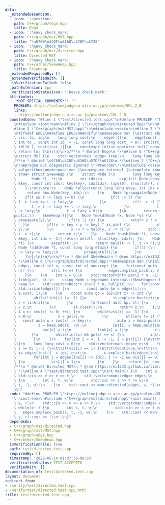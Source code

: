 ```yaml
---
data:
  _extendedDependsOn:
  - icon: ':question:'
    path: C++/graph/edge.hpp
    title: Edge
  - icon: ':heavy_check_mark:'
    path: C++/graph/mst/MST.hpp
    title: "\u6700\u5C0F\u5168\u57DF\u6728"
  - icon: ':heavy_check_mark:'
    path: C++/graph/mst/directed.hpp
    title: Directed MST
  - icon: ':heavy_check_mark:'
    path: C++/other/SkewHeap.hpp
    title: SkewHeap
  _extendedRequiredBy: []
  _extendedVerifiedWith: []
  _isVerificationFailed: false
  _pathExtension: cpp
  _verificationStatusIcon: ':heavy_check_mark:'
  attributes:
    '*NOT_SPECIAL_COMMENTS*': ''
    PROBLEM: https://onlinejudge.u-aizu.ac.jp/problems/GRL_2_B
    links:
    - https://onlinejudge.u-aizu.ac.jp/problems/GRL_2_B
  bundledCode: "#line 1 \"test/directed.test.cpp\"\n#define PROBLEM \"https://onlinejudge.u-aizu.ac.jp/problems/GRL_2_B\"\
    \n#include <iostream>\n#line 2 \"C++/graph/mst/directed.hpp\"\n\n#include <ranges>\n\
    #line 2 \"C++/graph/mst/MST.hpp\"\n\n#include <vector>\n#line 2 \"C++/graph/edge.hpp\"\
    \n#ifndef EDGE\n#define EDGE\n#endif\n\nnamespace man {\nstruct edge {\n    int\
    \ src, to, id;\n    long long cost;\n    edge(){}\n    edge(const int src_, const\
    \ int to_, const int id_ = -1, const long long cost_ = 0): src(src_), to(to_),\
    \ id(id_), cost(cost_){}\n    constexpr inline operator int() const noexcept {\
    \ return to; }\n};\n}\n\n/**\n * @brief Edge\n */\n#line 5 \"C++/graph/mst/MST.hpp\"\
    \nstruct MST {\n    std::vector<man::edge> tree;\n    long long cost;\n};\n\n\
    /**\n * @brief \u6700\u5C0F\u5168\u57DF\u6728\n */\n#line 2 \"C++/other/SkewHeap.hpp\"\
    \n\n#pragma GCC diagnostic ignored \"-Wreorder\"\n\n#include <cassert>\n#include\
    \ <algorithm>\nnamespace man {\nnamespace internal {\ntemplate <bool is_min =\
    \ true> struct SkewHeap {\n    struct Node {\n        long long key, lazy;\n \
    \       Node *l, *r;\n        int idx;\n        explicit Node(const long long\
    \ &key, const int idx): key(key), idx(idx), lazy(0), l(nullptr), r(nullptr){}\n\
    \    };\nprivate:\n    Node *alloc(const long long &key, int idx = -1) {\n   \
    \     return new Node(key, idx);\n    }\n    Node *propagate(Node *t) {\n    \
    \    if(t && t -> lazy != 0) {\n            if(t -> l) {\n                t ->\
    \ l -> lazy += t -> lazy;\n            }\n            if(t -> r) {\n         \
    \       t -> r -> lazy += t -> lazy;\n            }\n            t -> key += t\
    \ -> lazy;\n            t -> lazy = 0;\n        }\n        return t;\n    }\n\
    public:\n    SkewHeap(){}\n    Node *meld(Node *x, Node *y) {\n        propagate(x),\
    \ propagate(y);\n        if(!x || !y) {\n            return x ? x : y;\n     \
    \   }\n        if((x -> key < y -> key) ^ is_min) {\n            std::swap(x,\
    \ y);\n        }\n        x -> r = meld(y, x -> r);\n        std::swap(x -> l,\
    \ x -> r);\n        return x;\n    }\n    Node *push(Node *t, const long long\
    \ &key, int idx = -1){ return meld(t, alloc(key, idx)); }\n    Node *pop(Node\
    \ *t) {\n        assert(t);\n        return meld(t -> l, t -> r);\n    }\n   \
    \ Node *add(Node *t, const long long &lazy) {\n        if(t) {\n            t\
    \ -> lazy += lazy;\n            propagate(t);\n        }\n        return t;\n\
    \    }\n};\n}\n}\n\n/**\n * @brief SkewHeap\n * @see https://ei1333.github.io/library/structure/heap/skew-heap.hpp\n\
    \ */\n#line 6 \"C++/graph/mst/directed.hpp\"\nnamespace man {\ninline MST directed(std::vector<man::edge>\
    \ edges, const int n, const int v) noexcept {\n    for(const auto i: std::views::iota(0,\
    \ n)) {\n        if(i != v) {\n            edges.emplace_back(i, v, 0);\n    \
    \    }\n    }\n    int x = 0;\n    std::vector<int> par(2 * n, -1), vis(par),\
    \ link(par), st;\n    using Node = typename internal::SkewHeap<>::Node;\n    internal::SkewHeap\
    \ heap;\n    std::vector<Node*> ins(2 * n, nullptr);\n    for(const auto i: std::views::iota(0,\
    \ std::ssize(edges))) {\n        const auto &e = edges[i];\n        ins[e] = heap.push(ins[e],\
    \ e.cost, i);\n    }\n    const auto go = [&](int z) -> int {\n        z = edges[ins[z]->idx].src;\n\
    \        while(link[z] != -1) {\n            st.emplace_back(z);\n           \
    \ z = link[z];\n        }\n        for(const auto &p: st) {\n            link[p]\
    \ = z;\n        }\n        st.clear();\n        return z;\n    };\n    for(int\
    \ i = n; ins[x] != 0; ++i) {\n        while(vis[x] == -1) {\n            vis[x]\
    \ = 0;\n            x = go(x);\n        }\n        while(x != i) {\n         \
    \   const auto w = ins[x] -> key;\n            auto z = heap.pop(ins[x]);\n  \
    \          z = heap.add(z, -w);\n            ins[i] = heap.meld(ins[i], z);\n\
    \            par[x] = i;\n            link[x] = i;\n            x = go(x);\n \
    \       }\n        while(ins[x] && go(x) == x) {\n            ins[x] = heap.pop(ins[x]);\n\
    \        }\n    }\n    for(int i = v; i != -1; i = par[i]) {\n\t\tvis[i] = 1;\n\
    \t}\n    long long cost = 0;\n    std::vector<man::edge> e;\n    for(int i = x;\
    \ i >= 0; i--) {\n\t\tif(vis[i] == 1) {\n\t\t\tcontinue;\n\t\t}\n        cost\
    \ += edges[ins[i] -> idx].cost;\n        e.emplace_back(edges[ins[i] -> idx]);\n\
    \        for(int j = edges[ins[i] -> idx]; j != -1 && vis[j] == 0; j = par[j])\
    \ {\n            vis[j] = 1;\n        }\n    }\n    return {e, cost};\n}\n}\n\n\
    /**\n * @brief Directed MST\n * @see https://ei1333.github.io/library/graph/mst/directed-mst.hpp\n\
    \ */\n#line 4 \"test/directed.test.cpp\"\nint main() {\n    int v, e, r;\n   \
    \ std::cin >> v >> e >> r;\n    std::vector<man::edge> edges;\n    while(e--)\
    \ {\n        int s, t, w;\n        std::cin >> s >> t >> w;\n        edges.emplace_back(s,\
    \ t, -1, w);\n    }\n    std::cout << man::directed(edges, v, r).cost << '\\n';\n\
    }\n"
  code: "#define PROBLEM \"https://onlinejudge.u-aizu.ac.jp/problems/GRL_2_B\"\n#include\
    \ <iostream>\n#include \"C++/graph/mst/directed.hpp\"\nint main() {\n    int v,\
    \ e, r;\n    std::cin >> v >> e >> r;\n    std::vector<man::edge> edges;\n   \
    \ while(e--) {\n        int s, t, w;\n        std::cin >> s >> t >> w;\n     \
    \   edges.emplace_back(s, t, -1, w);\n    }\n    std::cout << man::directed(edges,\
    \ v, r).cost << '\\n';\n}"
  dependsOn:
  - C++/graph/mst/directed.hpp
  - C++/graph/mst/MST.hpp
  - C++/graph/edge.hpp
  - C++/other/SkewHeap.hpp
  isVerificationFile: true
  path: test/directed.test.cpp
  requiredBy: []
  timestamp: '2025-06-14 01:07:36+09:00'
  verificationStatus: TEST_ACCEPTED
  verifiedWith: []
documentation_of: test/directed.test.cpp
layout: document
redirect_from:
- /verify/test/directed.test.cpp
- /verify/test/directed.test.cpp.html
title: test/directed.test.cpp
---
```

